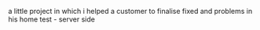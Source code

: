 a little project in which i helped a customer to finalise fixed and problems in his home test - server side
